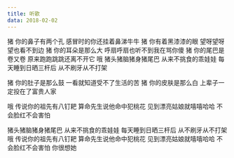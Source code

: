 ```yaml
---
title: 听歌   
data: 2018-02-02
---
```

猪 你的鼻子有两个孔
感冒时的你还挂着鼻涕牛牛
猪 你有着黑漆漆的眼
望呀望呀望也看不到边
猪 你的耳朵是那么大
呼扇呼扇也听不到我在骂你傻
猪 你的尾巴是卷又卷
原来跑跑跳跳还离不开它
哦
猪头猪脑猪身猪尾巴
从来不挑食的乖娃娃
每天睡到日晒三杆后
从不刷牙从不打架
 
猪 你的肚子是那么鼓
一看就知道受不了生活的苦
猪 你的皮肤是那么白
上辈子一定投在了富贵人家
 
哦
传说你的祖先有八钉耙
算命先生说他命中犯桃花
见到漂亮姑娘就嘻嘻哈哈
不会脸红不会害怕
 
猪头猪脑猪身猪尾巴
从来不挑食的乖娃娃
每天睡到日晒三杆后
从不刷牙从不打架
哦
传说你的祖先有八钉耙
算命先生说他命中犯桃花
见到漂亮姑娘就嘻嘻哈哈
不会脸红不会害怕
你很想她
